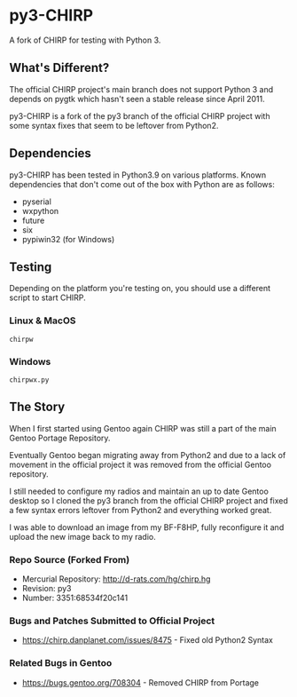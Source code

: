 # py3-CHIRP
A fork of CHIRP for testing with Python 3.

## What's Different?
The official CHIRP project's main branch does not support Python 3 and depends on pygtk which hasn't seen a stable release since April 2011.

py3-CHIRP is a fork of the py3 branch of the official CHIRP project with some syntax fixes that seem to be leftover from Python2.

## Dependencies

py3-CHIRP has been tested in Python3.9 on various platforms. Known dependencies that don't come out of the box with Python are as follows:
- pyserial
- wxpython
- future
- six
- pypiwin32 (for Windows)

## Testing

Depending on the platform you're testing on, you should use a different script to start CHIRP.

### Linux & MacOS
`chirpw`

### Windows
`chirpwx.py`


## The Story

When I first started using Gentoo again CHIRP was still a part of the main Gentoo Portage Repository.

Eventually Gentoo began migrating away from Python2 and due to a lack of movement in the official project it was removed from the official Gentoo repository. 

I still needed to configure my radios and maintain an up to date Gentoo desktop so I cloned the py3 branch from the official CHIRP project and fixed a few syntax errors leftover from Python2 and everything worked great.

I was able to download an image from my BF-F8HP, fully reconfigure it and upload the new image back to my radio. 


### Repo Source (Forked From)

 - Mercurial Repository: http://d-rats.com/hg/chirp.hg
 - Revision: py3
 - Number:	3351:68534f20c141

### Bugs and Patches Submitted to Official Project

 - https://chirp.danplanet.com/issues/8475 - Fixed old  Python2 Syntax

### Related Bugs in Gentoo

 - https://bugs.gentoo.org/708304 - Removed CHIRP from Portage

